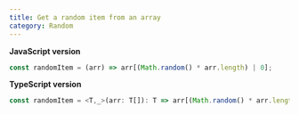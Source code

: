 ```yaml
---
title: Get a random item from an array
category: Random
---
```


**JavaScript version**

```js
const randomItem = (arr) => arr[(Math.random() * arr.length) | 0];
```

**TypeScript version**

```js
const randomItem = <T,_>(arr: T[]): T => arr[(Math.random() * arr.length) | 0];
```
